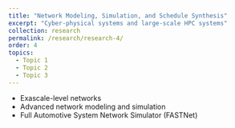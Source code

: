 ```yaml
---
title: "Network Modeling, Simulation, and Schedule Synthesis"
excerpt: "Cyber-physical systems and large-scale HPC systems"
collection: research
permalink: /research/research-4/
order: 4
topics:
  - Topic 1
  - Topic 2
  - Topic 3
---
```


- Exascale-level networks
- Advanced network modeling and simulation
- Full Automotive System Network Simulator (FASTNet)
